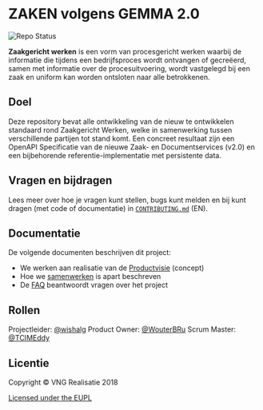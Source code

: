 ZAKEN volgens GEMMA 2.0
=====
![Repo Status](https://img.shields.io/badge/status-concept-lightgrey.svg?style=plastic)

**Zaakgericht werken** is een vorm van procesgericht werken waarbij de informatie die tijdens een bedrijfsproces wordt ontvangen of gecreëerd, samen met informatie over de procesuitvoering, wordt vastgelegd bij een zaak en uniform kan worden ontsloten naar alle betrokkenen.

## Doel
Deze repository bevat alle ontwikkeling van de nieuw te ontwikkelen standaard rond Zaakgericht Werken, welke in samenwerking tussen verschillende partijen tot stand komt. Een concreet resultaat zijn een OpenAPI Specificatie van de nieuwe Zaak- en Documentservices (v2.0) en een bijbehorende referentie-implementatie met persistente data.

## Vragen en bijdragen
Lees meer over hoe je vragen kunt stellen, bugs kunt melden en bij kunt dragen (met code of documentatie) in [`CONTRIBUTING.md`](CONTRIBUTING.md) (EN).

## Documentatie
De volgende documenten beschrijven dit project:

- We werken aan realisatie van de [Productvisie](./docs/content/introduction/productvisie.md) (concept)
- Hoe we [samenwerken](./docs/content/introduction/samenwerking.md) is apart beschreven
- De [FAQ](./docs/content/introduction/faq.md) beantwoordt vragen over het project

## Rollen

Projectleider: [@wishalg](https://github.com/wishalg)
Product Owner: [@WouterBRu](https://github.com/WouterBRu)
Scrum Master:  [@TCIMEddy](https://github.com/TCIMEddy)

## Licentie
Copyright © VNG Realisatie 2018

[Licensed under the EUPL](LICENCE.md)
